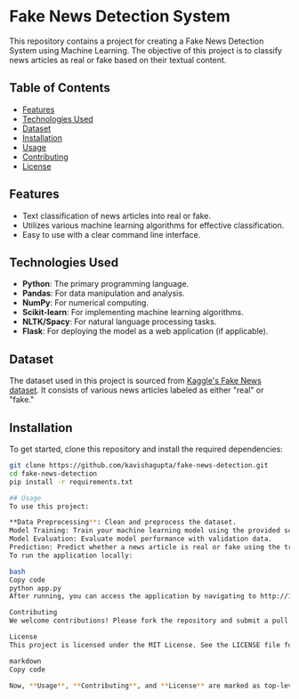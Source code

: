 
# Fake News Detection System

This repository contains a project for creating a Fake News Detection System using Machine Learning. The objective of this project is to classify news articles as real or fake based on their textual content.

## Table of Contents

- [Features](#features)
- [Technologies Used](#technologies-used)
- [Dataset](#dataset)
- [Installation](#installation)
- [Usage](#usage)
- [Contributing](#contributing)
- [License](#license)

## Features

- Text classification of news articles into real or fake.
- Utilizes various machine learning algorithms for effective classification.
- Easy to use with a clear command line interface.

## Technologies Used

- **Python**: The primary programming language.
- **Pandas**: For data manipulation and analysis.
- **NumPy**: For numerical computing.
- **Scikit-learn**: For implementing machine learning algorithms.
- **NLTK/Spacy**: For natural language processing tasks.
- **Flask**: For deploying the model as a web application (if applicable).

## Dataset

The dataset used in this project is sourced from [Kaggle's Fake News dataset](https://www.kaggle.com/c/fake-news/data). It consists of various news articles labeled as either "real" or "fake."

## Installation

To get started, clone this repository and install the required dependencies:

```bash
git clone https://github.com/kavishagupta/fake-news-detection.git
cd fake-news-detection
pip install -r requirements.txt

## Usage
To use this project:

**Data Preprocessing**: Clean and preprocess the dataset.
Model Training: Train your machine learning model using the provided scripts.
Model Evaluation: Evaluate model performance with validation data.
Prediction: Predict whether a news article is real or fake using the trained model.
To run the application locally:

bash
Copy code
python app.py
After running, you can access the application by navigating to http://127.0.0.1:5000 in your web browser.

Contributing
We welcome contributions! Please fork the repository and submit a pull request with your improvements.

License
This project is licensed under the MIT License. See the LICENSE file for more details.

markdown
Copy code

Now, **Usage**, **Contributing**, and **License** are marked as top-level headings (`#`).
